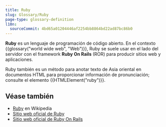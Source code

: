 ```yaml
---
title: Ruby
slug: Glossary/Ruby
page-type: glossary-definition
l10n:
  sourceCommit: 4bd65a01204446af2254bb8864bd22ad87bc86b0
---
```


**Ruby** es un lenguaje de programación de código abierto. En el contexto {{glossary("world wide web", "Web")}}, Ruby se suele usar en el lado del servidor con el framework **Ruby On Rails** (ROR) para producir sitios web y aplicaciones.

Ruby también es un método para anotar texto de Asia oriental en documentos HTML para proporcionar información de pronunciación; consulte el elemento {{HTMLElement("ruby")}}.

## Véase también

- [Ruby](https://es.wikipedia.org/wiki/Ruby) en Wikipedia
- [Sitio web oficial de Ruby](https://www.ruby-lang.org/es/)
- [Sitio web oficial de Ruby On Rails](https://rubyonrails.org/)
